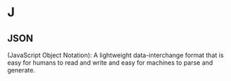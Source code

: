 # J

## JSON 

(JavaScript Object Notation): A lightweight data-interchange format that is easy for humans to read and write and easy for machines to parse and generate.